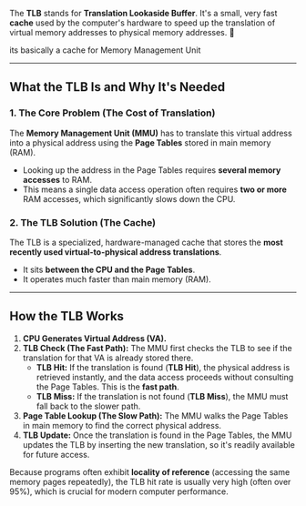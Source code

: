 The **TLB** stands for **Translation Lookaside Buffer**. It's a small, very fast **cache** used by the computer's hardware to speed up the translation of virtual memory addresses to physical memory addresses. 🚀

its basically a cache for Memory Management Unit 

***

## What the TLB Is and Why It's Needed

### 1. The Core Problem (The Cost of Translation)

The **Memory Management Unit (MMU)** has to translate this virtual address into a physical address using the **Page Tables** stored in main memory (RAM).

* Looking up the address in the Page Tables requires **several memory accesses** to RAM.
* This means a single data access operation often requires **two or more** RAM accesses, which significantly slows down the CPU.

### 2. The TLB Solution (The Cache)

The TLB is a specialized, hardware-managed cache that stores the **most recently used virtual-to-physical address translations**.

* It sits **between the CPU and the Page Tables**.
* It operates much faster than main memory (RAM).

***

## How the TLB Works

1.  **CPU Generates Virtual Address (VA).**
2.  **TLB Check (The Fast Path):** The MMU first checks the TLB to see if the translation for that VA is already stored there.
    * **TLB Hit:** If the translation is found (**TLB Hit**), the physical address is retrieved instantly, and the data access proceeds without consulting the Page Tables. This is the **fast path**.
    * **TLB Miss:** If the translation is not found (**TLB Miss**), the MMU must fall back to the slower path.
3.  **Page Table Lookup (The Slow Path):** The MMU walks the Page Tables in main memory to find the correct physical address.
4.  **TLB Update:** Once the translation is found in the Page Tables, the MMU updates the TLB by inserting the new translation, so it's readily available for future access.

Because programs often exhibit **locality of reference** (accessing the same memory pages repeatedly), the TLB hit rate is usually very high (often over 95%), which is crucial for modern computer performance. 
